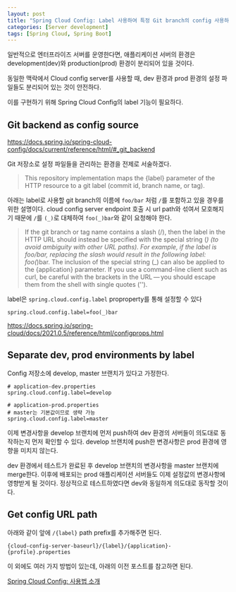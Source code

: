 ```yaml
---
layout: post
title: "Spring Cloud Config: Label 사용하여 특정 Git branch의 config 사용하기"
categories: [Server development]
tags: [Spring Cloud, Spring Boot]
---
```


일반적으로 엔터프라이즈 서버를 운영한다면, 애플리케이션 서버의 환경은 development(dev)와 production(prod) 환경이 분리되어 있을 것이다.

동일한 맥락에서 Cloud config server를 사용할 때, dev 환경과 prod 환경의 설정 파일들도 분리되어 있는 것이 안전하다.

이를 구현하기 위해 Spring Cloud Config의 label 기능이 필요하다.

## Git backend as config source

<https://docs.spring.io/spring-cloud-config/docs/current/reference/html/#_git_backend>

Git 저장소로 설정 파일들을 관리하는 환경을 전제로 서술하겠다.

> This repository implementation maps the {label} parameter of the HTTP resource to a git label (commit id, branch name, or tag).

아래는 label로 사용할 git branch의 이름에 `foo/bar` 처럼 `/`를 포함하고 있을 경우를 위한 설명이다. cloud config server endpoint 호출 시 url path와 섞여서 모호해지기 때문에 `/`를 `(_)`로 대체하여 `foo(_)bar`와 같이 요청해야 한다.

> If the git branch or tag name contains a slash (/), then the label in the HTTP URL should instead be specified with the special string (_) (to avoid ambiguity with other URL paths). For example, if the label is foo/bar, replacing the slash would result in the following label: foo(_)bar. The inclusion of the special string (_) can also be applied to the {application} parameter. If you use a command-line client such as curl, be careful with the brackets in the URL — you should escape them from the shell with single quotes ('').

label은 `spring.cloud.config.label` proproperty를 통해 설정할 수 있다

```properties
spring.cloud.config.label=foo(_)bar
```

<https://docs.spring.io/spring-cloud/docs/2021.0.5/reference/html/configprops.html>

## Separate dev, prod environments by label

Config 저장소에 develop, master 브랜치가 있다고 가정한다.

```properties
# application-dev.properties
spring.cloud.config.label=develop
```

```properties
# application-prod.properties
# master는 기본값이므로 생략 가능
spring.cloud.config.label=master
```

이제 변경사항을 develop 브랜치에 먼저 push하여 dev 환경의 서버들이 의도대로 동작하는지 먼저 확인할 수 있다. develop 브랜치에 push한 변경사항은 prod 환경에 영향을 미치지 않는다.

dev 환경에서 테스트가 완료된 후 develop 브랜치의 변경사항을 master 브랜치에 merge한다. 이후에 배포되는 prod 애플리케이션 서버들도 이제 설정값의 변경사항에 영향받게 될 것이다. 정상적으로 테스트하였다면 dev와 동일하게 의도대로 동작할 것이다.

## Get config URL path

아래와 같이 앞에 `/{label}` path prefix를 추가해주면 된다.

`{cloud-config-server-baseurl}/{label}/{application}-{profile}.properties`

이 외에도 여러 가지 방법이 있는데, 아래의 이전 포스트를 참고하면 된다.

[Spring Cloud Config: 사용법 소개](/posts/spring-cloud-config-usage/)
